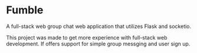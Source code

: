 # Fumble
A full-stack web group chat web application that utilizes Flask and socketio. 

This project was made to get more experience with full-stack web development. If offers support for simple group messging and user sign up.
